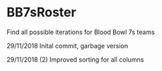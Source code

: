 # BB7sRoster
Find all possible iterations for Blood Bowl 7s teams

29/11/2018 Inital commit, garbage version

29/11/2018 (2) Improved sorting for all columns
